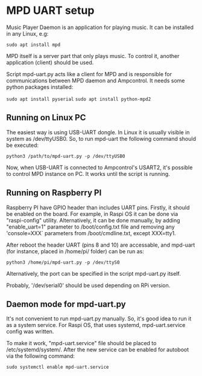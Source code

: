 # MPD UART setup

Music Player Daemon is an application for playing music. It can be installed in any Linux, e.g:

`sudo apt install mpd`

MPD itself is a server part that only plays music. To control it, another application (client)
should be used.

Script mpd-uart.py acts like a client for MPD and is responsible for communications between
MPD daemon and Ampcontrol. It needs some python packages installed:

`sudo apt install pyserial`
`sudo apt install python-mpd2`

## Running on Linux PC

The easiest way is using USB-UART dongle. In Linux it is usually visible in system as /dev/ttyUSB0.
So, to run mpd-uart the following command should be executed:

`python3 /path/to/mpd-uart.py -p /dev/ttyUSB0`

Now, when USB-UART is connected to Ampcontrol's USART2, it's possible to control MPD instance on PC.
It works until the script is running.

## Running on Raspberry PI

Raspberry PI have GPIO header than includes UART pins. Firstly, it should be enabled on the board.
For example, in Raspi OS it can be done via "raspi-config" utility. Alternatively, it can be done
manually, by adding "enable_uart=1" parameter to /boot/config.txt file and removing any 'console=XXX`
parameters from /boot/cmdline.txt, except XXX=tty1.

After reboot the header UART (pins 8 and 10) are accessable, and mpd-uart (for instance, placed in
/home/pi/ folder) can be run as:

`python3 /home/pi/mpd-uart.py -p /dev/ttyS0`

Alternatively, the port can be specified in the script mpd-uart.py itself.

Probably, '/dev/serial0' should be used depending on RPi version.

## Daemon mode for mpd-uart.py

It's not convenient to run mpd-uart.py manually. So, it's good idea to run it as a system service.
For Raspi OS, that uses systemd, mpd-uart.service config was written.

To make it work, "mpd-uart.service" file should be placed to /etc/systemd/system/. After the new
service can be enabled for autoboot via the following command:

`sudo systemctl enable mpd-uart.service`
